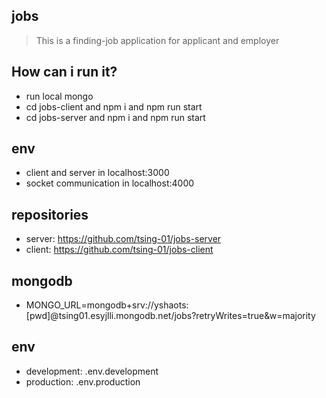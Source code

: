 ## jobs
> This is a finding-job application for applicant and employer

## How can i run it?
* run local mongo
* cd jobs-client and npm i and npm run start
* cd jobs-server and npm i and npm run start

## env
* client and server in localhost:3000
* socket communication in localhost:4000

## repositories
* server: https://github.com/tsing-01/jobs-server
* client: https://github.com/tsing-01/jobs-client

## mongodb
* MONGO_URL=mongodb+srv://yshaots:[pwd]@tsing01.esyjlli.mongodb.net/jobs?retryWrites=true&w=majority

## env
* development: .env.development
* production: .env.production